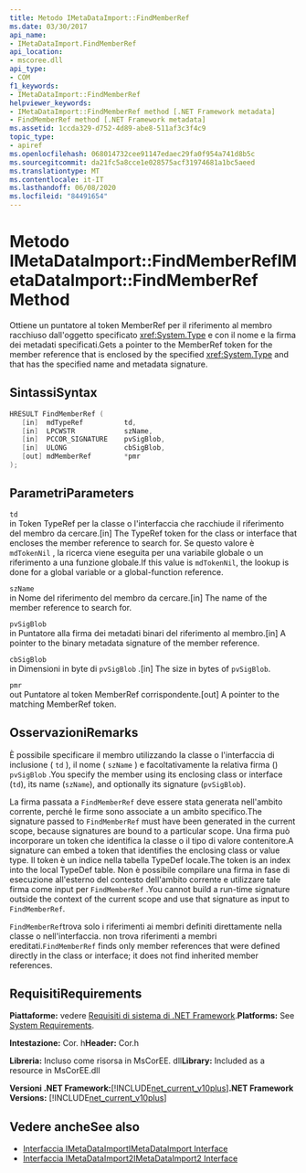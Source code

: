 ```yaml
---
title: Metodo IMetaDataImport::FindMemberRef
ms.date: 03/30/2017
api_name:
- IMetaDataImport.FindMemberRef
api_location:
- mscoree.dll
api_type:
- COM
f1_keywords:
- IMetaDataImport::FindMemberRef
helpviewer_keywords:
- IMetaDataImport::FindMemberRef method [.NET Framework metadata]
- FindMemberRef method [.NET Framework metadata]
ms.assetid: 1ccda329-d752-4d89-abe8-511af3c3f4c9
topic_type:
- apiref
ms.openlocfilehash: 068014732cee91147edaec29fa0f954a741d8b5c
ms.sourcegitcommit: da21fc5a8cce1e028575acf31974681a1bc5aeed
ms.translationtype: MT
ms.contentlocale: it-IT
ms.lasthandoff: 06/08/2020
ms.locfileid: "84491654"
---
```

# <a name="imetadataimportfindmemberref-method"></a><span data-ttu-id="e9cf3-102">Metodo IMetaDataImport::FindMemberRef</span><span class="sxs-lookup"><span data-stu-id="e9cf3-102">IMetaDataImport::FindMemberRef Method</span></span>
<span data-ttu-id="e9cf3-103">Ottiene un puntatore al token MemberRef per il riferimento al membro racchiuso dall'oggetto specificato <xref:System.Type> e con il nome e la firma dei metadati specificati.</span><span class="sxs-lookup"><span data-stu-id="e9cf3-103">Gets a pointer to the MemberRef token for the member reference that is enclosed by the specified <xref:System.Type> and that has the specified name and metadata signature.</span></span>  
  
## <a name="syntax"></a><span data-ttu-id="e9cf3-104">Sintassi</span><span class="sxs-lookup"><span data-stu-id="e9cf3-104">Syntax</span></span>  
  
```cpp  
HRESULT FindMemberRef (  
   [in]  mdTypeRef          td,  
   [in]  LPCWSTR            szName,
   [in]  PCCOR_SIGNATURE    pvSigBlob,
   [in]  ULONG              cbSigBlob,
   [out] mdMemberRef        *pmr  
);  
```  
  
## <a name="parameters"></a><span data-ttu-id="e9cf3-105">Parametri</span><span class="sxs-lookup"><span data-stu-id="e9cf3-105">Parameters</span></span>  
 `td`  
 <span data-ttu-id="e9cf3-106">in Token TypeRef per la classe o l'interfaccia che racchiude il riferimento del membro da cercare.</span><span class="sxs-lookup"><span data-stu-id="e9cf3-106">[in] The TypeRef token for the class or interface that encloses the member reference to search for.</span></span> <span data-ttu-id="e9cf3-107">Se questo valore è `mdTokenNil` , la ricerca viene eseguita per una variabile globale o un riferimento a una funzione globale.</span><span class="sxs-lookup"><span data-stu-id="e9cf3-107">If this value is `mdTokenNil`, the lookup is done for a global variable or a global-function reference.</span></span>  
  
 `szName`  
 <span data-ttu-id="e9cf3-108">in Nome del riferimento del membro da cercare.</span><span class="sxs-lookup"><span data-stu-id="e9cf3-108">[in] The name of the member reference to search for.</span></span>  
  
 `pvSigBlob`  
 <span data-ttu-id="e9cf3-109">in Puntatore alla firma dei metadati binari del riferimento al membro.</span><span class="sxs-lookup"><span data-stu-id="e9cf3-109">[in] A pointer to the binary metadata signature of the member reference.</span></span>  
  
 `cbSigBlob`  
 <span data-ttu-id="e9cf3-110">in Dimensioni in byte di `pvSigBlob` .</span><span class="sxs-lookup"><span data-stu-id="e9cf3-110">[in] The size in bytes of `pvSigBlob`.</span></span>  
  
 `pmr`  
 <span data-ttu-id="e9cf3-111">out Puntatore al token MemberRef corrispondente.</span><span class="sxs-lookup"><span data-stu-id="e9cf3-111">[out] A pointer to the matching MemberRef token.</span></span>  
  
## <a name="remarks"></a><span data-ttu-id="e9cf3-112">Osservazioni</span><span class="sxs-lookup"><span data-stu-id="e9cf3-112">Remarks</span></span>  
 <span data-ttu-id="e9cf3-113">È possibile specificare il membro utilizzando la classe o l'interfaccia di inclusione ( `td` ), il nome ( `szName` ) e facoltativamente la relativa firma () `pvSigBlob` .</span><span class="sxs-lookup"><span data-stu-id="e9cf3-113">You specify the member using its enclosing class or interface (`td`), its name (`szName`), and optionally its signature (`pvSigBlob`).</span></span>  
  
 <span data-ttu-id="e9cf3-114">La firma passata a `FindMemberRef` deve essere stata generata nell'ambito corrente, perché le firme sono associate a un ambito specifico.</span><span class="sxs-lookup"><span data-stu-id="e9cf3-114">The signature passed to `FindMemberRef` must have been generated in the current scope, because signatures are bound to a particular scope.</span></span> <span data-ttu-id="e9cf3-115">Una firma può incorporare un token che identifica la classe o il tipo di valore contenitore.</span><span class="sxs-lookup"><span data-stu-id="e9cf3-115">A signature can embed a token that identifies the enclosing class or value type.</span></span> <span data-ttu-id="e9cf3-116">Il token è un indice nella tabella TypeDef locale.</span><span class="sxs-lookup"><span data-stu-id="e9cf3-116">The token is an index into the local TypeDef table.</span></span> <span data-ttu-id="e9cf3-117">Non è possibile compilare una firma in fase di esecuzione all'esterno del contesto dell'ambito corrente e utilizzare tale firma come input per `FindMemberRef` .</span><span class="sxs-lookup"><span data-stu-id="e9cf3-117">You cannot build a run-time signature outside the context of the current scope and use that signature as input to `FindMemberRef`.</span></span>  
  
 <span data-ttu-id="e9cf3-118">`FindMemberRef`trova solo i riferimenti ai membri definiti direttamente nella classe o nell'interfaccia. non trova riferimenti a membri ereditati.</span><span class="sxs-lookup"><span data-stu-id="e9cf3-118">`FindMemberRef` finds only member references that were defined directly in the class or interface; it does not find inherited member references.</span></span>  
  
## <a name="requirements"></a><span data-ttu-id="e9cf3-119">Requisiti</span><span class="sxs-lookup"><span data-stu-id="e9cf3-119">Requirements</span></span>  
 <span data-ttu-id="e9cf3-120">**Piattaforme:** vedere [Requisiti di sistema di .NET Framework](../../get-started/system-requirements.md).</span><span class="sxs-lookup"><span data-stu-id="e9cf3-120">**Platforms:** See [System Requirements](../../get-started/system-requirements.md).</span></span>  
  
 <span data-ttu-id="e9cf3-121">**Intestazione:** Cor. h</span><span class="sxs-lookup"><span data-stu-id="e9cf3-121">**Header:** Cor.h</span></span>  
  
 <span data-ttu-id="e9cf3-122">**Libreria:** Incluso come risorsa in MsCorEE. dll</span><span class="sxs-lookup"><span data-stu-id="e9cf3-122">**Library:** Included as a resource in MsCorEE.dll</span></span>  
  
 <span data-ttu-id="e9cf3-123">**Versioni .NET Framework:**[!INCLUDE[net_current_v10plus](../../../../includes/net-current-v10plus-md.md)]</span><span class="sxs-lookup"><span data-stu-id="e9cf3-123">**.NET Framework Versions:** [!INCLUDE[net_current_v10plus](../../../../includes/net-current-v10plus-md.md)]</span></span>  
  
## <a name="see-also"></a><span data-ttu-id="e9cf3-124">Vedere anche</span><span class="sxs-lookup"><span data-stu-id="e9cf3-124">See also</span></span>

- [<span data-ttu-id="e9cf3-125">Interfaccia IMetaDataImport</span><span class="sxs-lookup"><span data-stu-id="e9cf3-125">IMetaDataImport Interface</span></span>](imetadataimport-interface.md)
- [<span data-ttu-id="e9cf3-126">Interfaccia IMetaDataImport2</span><span class="sxs-lookup"><span data-stu-id="e9cf3-126">IMetaDataImport2 Interface</span></span>](imetadataimport2-interface.md)

